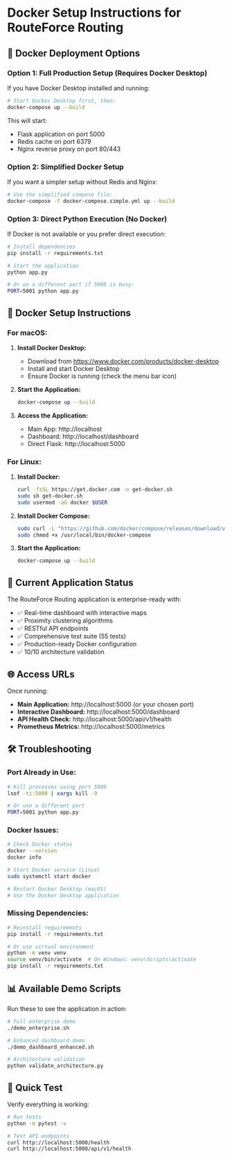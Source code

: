 # Docker Setup Instructions for RouteForce Routing

## 🐳 Docker Deployment Options

### Option 1: Full Production Setup (Requires Docker Desktop)

If you have Docker Desktop installed and running:

```bash
# Start Docker Desktop first, then:
docker-compose up --build
```

This will start:
- Flask application on port 5000
- Redis cache on port 6379  
- Nginx reverse proxy on port 80/443

### Option 2: Simplified Docker Setup

If you want a simpler setup without Redis and Nginx:

```bash
# Use the simplified compose file:
docker-compose -f docker-compose.simple.yml up --build
```

### Option 3: Direct Python Execution (No Docker)

If Docker is not available or you prefer direct execution:

```bash
# Install dependencies
pip install -r requirements.txt

# Start the application
python app.py

# Or on a different port if 5000 is busy:
PORT=5001 python app.py
```

## 🔧 Docker Setup Instructions

### For macOS:

1. **Install Docker Desktop:**
   - Download from https://www.docker.com/products/docker-desktop
   - Install and start Docker Desktop
   - Ensure Docker is running (check the menu bar icon)

2. **Start the Application:**
   ```bash
   docker-compose up --build
   ```

3. **Access the Application:**
   - Main App: http://localhost
   - Dashboard: http://localhost/dashboard
   - Direct Flask: http://localhost:5000

### For Linux:

1. **Install Docker:**
   ```bash
   curl -fsSL https://get.docker.com -o get-docker.sh
   sudo sh get-docker.sh
   sudo usermod -aG docker $USER
   ```

2. **Install Docker Compose:**
   ```bash
   sudo curl -L "https://github.com/docker/compose/releases/download/v2.20.0/docker-compose-$(uname -s)-$(uname -m)" -o /usr/local/bin/docker-compose
   sudo chmod +x /usr/local/bin/docker-compose
   ```

3. **Start the Application:**
   ```bash
   docker-compose up --build
   ```

## 🚀 Current Application Status

The RouteForce Routing application is enterprise-ready with:

- ✅ Real-time dashboard with interactive maps
- ✅ Proximity clustering algorithms
- ✅ RESTful API endpoints
- ✅ Comprehensive test suite (55 tests)
- ✅ Production-ready Docker configuration
- ✅ 10/10 architecture validation

## 🌐 Access URLs

Once running:

- **Main Application:** http://localhost:5000 (or your chosen port)
- **Interactive Dashboard:** http://localhost:5000/dashboard
- **API Health Check:** http://localhost:5000/api/v1/health
- **Prometheus Metrics:** http://localhost:5000/metrics

## 🛠️ Troubleshooting

### Port Already in Use:
```bash
# Kill processes using port 5000
lsof -ti:5000 | xargs kill -9

# Or use a different port
PORT=5001 python app.py
```

### Docker Issues:
```bash
# Check Docker status
docker --version
docker info

# Start Docker service (Linux)
sudo systemctl start docker

# Restart Docker Desktop (macOS)
# Use the Docker Desktop application
```

### Missing Dependencies:
```bash
# Reinstall requirements
pip install -r requirements.txt

# Or use virtual environment
python -m venv venv
source venv/bin/activate  # On Windows: venv\Scripts\activate
pip install -r requirements.txt
```

## 📊 Available Demo Scripts

Run these to see the application in action:

```bash
# Full enterprise demo
./demo_enterprise.sh

# Enhanced dashboard demo
./demo_dashboard_enhanced.sh

# Architecture validation
python validate_architecture.py
```

## 🎯 Quick Test

Verify everything is working:

```bash
# Run tests
python -m pytest -v

# Test API endpoints
curl http://localhost:5000/health
curl http://localhost:5000/api/v1/health
```
